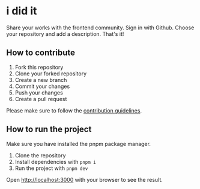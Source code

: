 # i did it

Share your works with the frontend community. Sign in with Github. Choose your repository and add a description. That's it!

## How to contribute

1. Fork this repository
2. Clone your forked repository
3. Create a new branch
4. Commit your changes
5. Push your changes
6. Create a pull request

Please make sure to follow the [contribution guidelines](Contributing.md).

## How to run the project

Make sure you have installed the pnpm package manager.

1. Clone the repository
2. Install dependencies with `pnpm i`
3. Run the project with `pnpm dev`

Open [http://localhost:3000](http://localhost:3000) with your browser to see the result.
